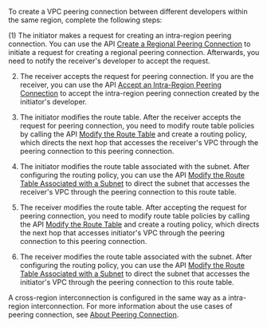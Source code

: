 To create a VPC peering connection between different developers within the same region, complete the following steps:

(1) The initiator makes a request for creating an intra-region peering connection.
You can use the API [Create a Regional Peering Connection](https://intl.cloud.tencent.com/document/product/215/2107) to initiate a request for creating a regional peering connection. Afterwards, you need to notify the receiver's developer to accept the request.

2. The receiver accepts the request for peering connection.
If you are the receiver, you can use the API [Accept an Intra-Region Peering Connection](https://intl.cloud.tencent.com/document/product/215/2106) to accept the intra-region peering connection created by the initiator's developer.

3. The initiator modifies the route table.
After the receiver accepts the request for peering connection, you need to modify route table policies by calling the API [Modify the Route Table](https://intl.cloud.tencent.com/document/product/215/15766) and create a routing policy, which directs the next hop that accesses the receiver's VPC through the peering connection to this peering connection.

4. The initiator modifies the route table associated with the subnet.
After configuring the routing policy, you can use the API [Modify the Route Table Associated with a Subnet](https://intl.cloud.tencent.com/document/product/215/1416) to direct the subnet that accesses the receiver's VPC through the peering connection to this route table.

5. The receiver modifies the route table.
After accepting the request for peering connection, you need to modify route table policies by calling the API [Modify the Route Table](https://intl.cloud.tencent.com/document/product/215/15766) and create a routing policy, which directs the next hop that accesses initiator's VPC through the peering connection to this peering connection.

6. The receiver modifies the route table associated with the subnet.
After configuring the routing policy, you can use the API [Modify the Route Table Associated with a Subnet](https://intl.cloud.tencent.com/document/product/215/1416) to direct the subnet that accesses the initiator's VPC through the peering connection to this route table.

A cross-region interconnection is configured in the same way as a intra-region interconnection. For more information about the use cases of peering connection, see <a href="https://intl.cloud.tencent.com/doc/product/215/5000" title="Peering Connection">About Peering Connection</a>.
